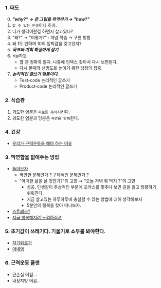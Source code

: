 ### 1. 태도
0. ***"why?" → 큰 그림을 파악하기 → "how?"*** 
1. `할 수 있는 만큼`이나 하자.
2. 니가 생각이란걸 하면서 살고있나?
3. "왜?" → "어떻게?" : 개념 학습 → 구현 방법
4. 왜 1도 안하며 10의 압박감을 갖고있지?
5. ***목표와 계획 확실하게 잡기***
6. `적분`하듯 
   - 할 땐 정확히 알자. 나중에 인덱스 찾아서 다시 보면된다. 
   - 다시 볼때의 선명도를 높이기 위한 당장의 집중.
7. ***논리적인 글쓰기 행동이다.***
    - Test-code 논리적인 글쓰기
    - Product-code 논리적인 글쓰기

### 2. 식습관
1. 과도한 염분은 `피로를 축적`시킨다.
2. 과도한 염분과 당분은 `숙면을 방해`한다.

### 4. 건강
- [우리가 근력운동을 해야 하는 이유](https://www.youtube.com/watch?v=_xItGbdNgR8&t=29s)

### 3. 막연함을 없애주는 방법
- [들어보자](https://www.youtube.com/watch?v=2fX8G78GukM)
    - 막연한 문제인가 ? 구체적인 문제인가 ?
    - "어떠한 삶을 살 것인가?"의 고민 → "오늘 저녁 뭐 먹지 ?"의 고민 
        - 성공, 인생같이 추상적인 부분에 포커스를 맞추다 보면 길을 잃고 방황하기 쉬워진다.
        - 지금 살고있는 하루하루에 충실할 수 있는 방법에 대해 생각해보자
        - 5분안의 행복을 찾아 떠나보자.
- [스트레스?](https://www.youtube.com/watch?v=BrSBJmoulsc)
- [지금 행복해지려 노렵하십셔](https://www.youtube.com/watch?v=hkktujZM_FI)

### 5. 초기값이 쓰레기다. 기울기로 쇼부를 봐야한다.
- [자기위로가](https://www.youtube.com/watch?v=vNC01u0-NIE)
- [아녜염](https://www.youtube.com/watch?v=b84k3aSfaZM)

### 6. 근력운동 플랜
- 근손실 어캄... 
- 내장지방 어캄...